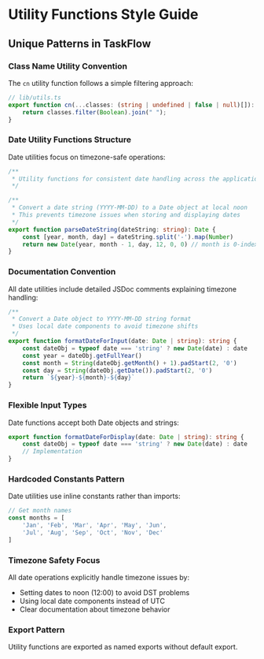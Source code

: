 # Utility Functions Style Guide

## Unique Patterns in TaskFlow

### Class Name Utility Convention
The `cn` utility function follows a simple filtering approach:

```typescript
// lib/utils.ts
export function cn(...classes: (string | undefined | false | null)[]): string {
    return classes.filter(Boolean).join(" ");
}
```

### Date Utility Functions Structure
Date utilities focus on timezone-safe operations:

```typescript
/**
 * Utility functions for consistent date handling across the application
 */

/**
 * Convert a date string (YYYY-MM-DD) to a Date object at local noon
 * This prevents timezone issues when storing and displaying dates
 */
export function parseDateString(dateString: string): Date {
    const [year, month, day] = dateString.split('-').map(Number)
    return new Date(year, month - 1, day, 12, 0, 0) // month is 0-indexed, set to noon
}
```

### Documentation Convention
All date utilities include detailed JSDoc comments explaining timezone handling:

```typescript
/**
 * Convert a Date object to YYYY-MM-DD string format
 * Uses local date components to avoid timezone shifts
 */
export function formatDateForInput(date: Date | string): string {
    const dateObj = typeof date === 'string' ? new Date(date) : date
    const year = dateObj.getFullYear()
    const month = String(dateObj.getMonth() + 1).padStart(2, '0')
    const day = String(dateObj.getDate()).padStart(2, '0')
    return `${year}-${month}-${day}`
}
```

### Flexible Input Types
Date functions accept both Date objects and strings:

```typescript
export function formatDateForDisplay(date: Date | string): string {
    const dateObj = typeof date === 'string' ? new Date(date) : date
    // Implementation
}
```

### Hardcoded Constants Pattern
Date utilities use inline constants rather than imports:

```typescript
// Get month names
const months = [
    'Jan', 'Feb', 'Mar', 'Apr', 'May', 'Jun',
    'Jul', 'Aug', 'Sep', 'Oct', 'Nov', 'Dec'
]
```

### Timezone Safety Focus
All date operations explicitly handle timezone issues by:
- Setting dates to noon (12:00) to avoid DST problems
- Using local date components instead of UTC
- Clear documentation about timezone behavior

### Export Pattern
Utility functions are exported as named exports without default export.